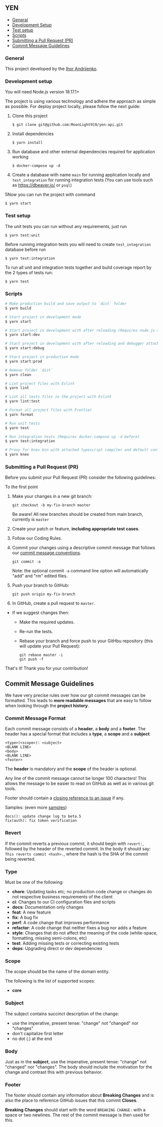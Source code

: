 ## YEN

- [General](#general)
- [Development Setup](#development-setup)
- [Test setup](#test-setup)
- [Scripts](#scripts)
- [Submitting a Pull Request (PR)](#submit-pr)
- [Commit Message Guidelines](#commit)

### <a name="general"></a> General

This project developed by the [Ihor Andriienko](https://www.linkedin.com/in/moonlight919/).

### <a name="development-setup"></a> Development setup

You will need Node.js version 18.17.1+

The project is using various technology and adhere the approach as simple as possible.
For deploy project locally, please follow the next guide:

1. Clone this project

   ```shell
   $ git clone git@github.com:MoonLight919/yen-api.git
   ```

2. Install dependencies

   ```shell
   $ yarn install
   ```

3. Run database and other external dependencies required for application working

   ```shell
   $ docker-compose up -d
   ```

4. Create a database with name `main` for running application locally and
   `test_integration` for running integration tests (You can use tools such as https://dbeaver.io/ or `psql`)

5Now you can run the project with command

```shell
$ yarn start
```

### <a name="test-setup"></a> Test setup

The unit tests you can run without any requirements, just run

```shell
$ yarn test:unit
```

Before running integration tests you will need to create `test_integration` database before run

```shell
$ yarn test:integration
```

To run all unit and integration tests together and build coverage report by the 2 types of tests run:

```shell
$ yarn test
```

### Scripts

```bash
# Make production build and save output to `dist` folder
$ yarn build

# Start project in development mode
$ yarn start

# Start project in development with after reloading (Requires node.js => 14)
$ yarn start:dev

# Start project in development with after reloading and debugger attached
$ yarn start:debug

# Start project in production mode
$ yarn start:prod

# Remove folder `dist`
$ yarn clean

# Lint project files with Eslint
$ yarn lint

# Lint all tests files in the project with Eslint
$ yarn lint:test

# Format all project files with Prettier
$ yarn format

# Run unit tests
$ yarn test

# Run integration tests (Requires docker-compose up -d before)
$ yarn test:integration

# Proxy for knex bin with attached typescript compiler and default configuration for database
$ yarn knex
```

### <a name="submit-pr"></a> Submitting a Pull Request (PR)

Before you submit your Pull Request (PR) consider the following guidelines:

To the first point

1. Make your changes in a new git branch:

   ```shell
   git checkout -b my-fix-branch master
   ```

   Be aware! All new branches should be created from main branch, currently is `master`

1. Create your patch or feature, **including appropriate test cases**.
1. Follow our Coding Rules.
1. Commit your changes using a descriptive commit message that follows our
   [commit message conventions](#commit).

   ```shell
   git commit -a
   ```

   Note: the optional commit `-a` command line option will automatically "add" and "rm" edited files.

1. Push your branch to GitHub:

   ```shell
   git push origin my-fix-branch
   ```

1. In GitHub, create a pull request to `master`.

- If we suggest changes then:

  - Make the required updates.
  - Re-run the tests.
  - Rebase your branch and force push to your GitHbu repository (this will update your Pull Request):

    ```shell
    git rebase master -i
    git push -f
    ```

That's it! Thank you for your contribution!

## <a name="commit"></a> Commit Message Guidelines

We have very precise rules over how our git commit messages can be formatted. This leads to **more
readable messages** that are easy to follow when looking through the **project history**.

### Commit Message Format

Each commit message consists of a **header**, a **body** and a **footer**. The header has a special
format that includes a **type**, a **scope** and a **subject**:

```
<type>(<scope>): <subject>
<BLANK LINE>
<body>
<BLANK LINE>
<footer>
```

The **header** is mandatory and the **scope** of the header is optional.

Any line of the commit message cannot be longer 100 characters! This allows the message to be easier
to read on GitHub as well as in various git tools.

Footer should contain a [closing reference to an issue](https://docs.github.com/en/issues/tracking-your-work-with-issues/linking-a-pull-request-to-an-issue#linking-a-pull-request-to-an-issue-using-a-keyword) if any.

Samples: (even more [samples](https://github.com/MoonLight919/yen-api/commits/main))

```
docs(): update change log to beta.5
fix(auth): fix token verification
```

### Revert

If the commit reverts a previous commit, it should begin with `revert:`, followed by the header of the reverted commit. In the body it should say: `This reverts commit <hash>.`, where the hash is the SHA of the commit being reverted.

### Type

Must be one of the following:

- **chore**: Updating tasks etc; no production code change or changes do not respective business requirements of the client
- **ci**: Changes to our CI configuration files and scripts
- **docs**: Documentation only changes
- **feat**: A new feature
- **fix**: A bug fix
- **perf**: A code change that improves performance
- **refactor**: A code change that neither fixes a bug nor adds a feature
- **style**: Changes that do not affect the meaning of the code (white-space, formatting, missing semi-colons, etc)
- **test**: Adding missing tests or correcting existing tests
- **deps**: Upgrading direct or dev dependencies

### Scope

The scope should be the name of the domain entity.

The following is the list of supported scopes:

- **core**

### Subject

The subject contains succinct description of the change:

- use the imperative, present tense: "change" not "changed" nor "changes"
- don't capitalize first letter
- no dot (.) at the end

### Body

Just as in the **subject**, use the imperative, present tense: "change" not "changed" nor "changes".
The body should include the motivation for the change and contrast this with previous behavior.

### Footer

The footer should contain any information about **Breaking Changes** and is also the place to
reference GitHub issues that this commit **Closes**.

**Breaking Changes** should start with the word `BREAKING CHANGE:` with a space or two newlines. The rest of the commit message is then used for this.
